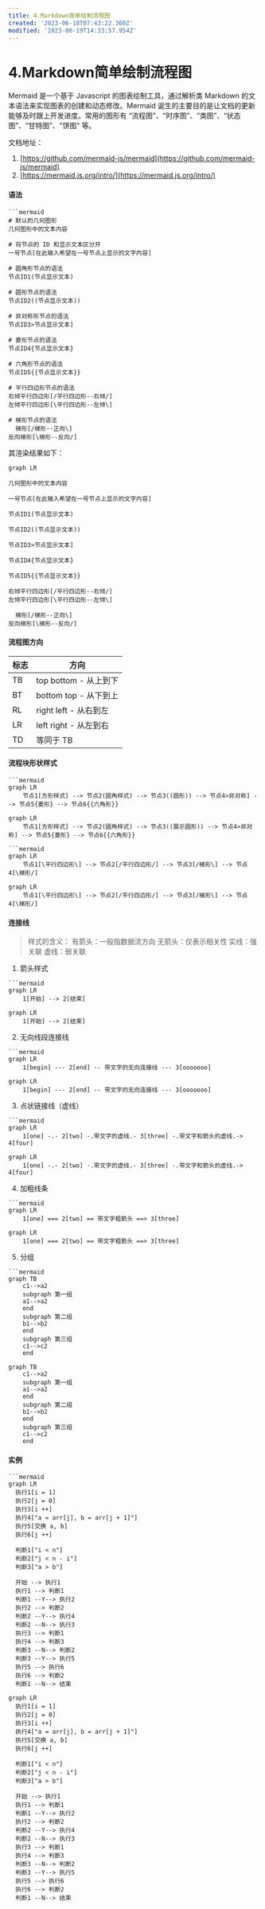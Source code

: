 ```yaml
---
title: 4.Markdown简单绘制流程图
created: '2023-06-18T07:43:22.360Z'
modified: '2023-06-19T14:33:57.954Z'
---
```


# 4.Markdown简单绘制流程图

Mermaid 是一个基于 Javascript 的图表绘制工具，通过解析类 Markdown 的文本语法来实现图表的创建和动态修改。Mermaid 诞生的主要目的是让文档的更新能够及时跟上开发进度。常用的图形有 “流程图”、“时序图”、“类图”、“状态图”、“甘特图”、"饼图" 等。

文档地址：
1. [https://github.com/mermaid-js/mermaid](https://github.com/mermaid-js/mermaid)
2. [https://mermaid.js.org/intro/](https://mermaid.js.org/intro/)

#### 语法
```
```mermaid
# 默认的几何图形
几何图形中的文本内容 

# 将节点的 ID 和显示文本区分开
一号节点[在此输入希望在一号节点上显示的文字内容] 

# 圆角形节点的语法
节点ID1(节点显示文本)

# 圆形节点的语法
节点ID2((节点显示文本))

# 非对称形节点的语法
节点ID3>节点显示文本]

# 菱形节点的语法
节点ID4{节点显示文本}

# 六角形节点的语法
节点ID5{{节点显示文本}}

# 平行四边形节点的语法
右倾平行四边形[/平行四边形--右倾/]
左倾平行四边形[\平行四边形--左倾\]

# 梯形节点的语法
  梯形[/梯形--正向\]
反向梯形[\梯形--反向/]
```
其渲染结果如下：
```mermaid
graph LR

几何图形中的文本内容 

一号节点[在此输入希望在一号节点上显示的文字内容] 

节点ID1(节点显示文本)

节点ID2((节点显示文本))

节点ID3>节点显示文本]

节点ID4{节点显示文本}

节点ID5{{节点显示文本}}

右倾平行四边形[/平行四边形--右倾/]
左倾平行四边形[\平行四边形--左倾\]

  梯形[/梯形--正向\]
反向梯形[\梯形--反向/]
```

#### 流程图方向
| 标志 | 方向 |
| ------ | ------ |
| TB |	top bottom - 从上到下 |
| BT |	bottom top - 从下到上 |
| RL |	right left - 从右到左 |
| LR |	left right - 从左到右 |
| TD |	等同于 TB |

#### 流程块形状样式
```
```mermaid
graph LR
    节点1[方形样式] --> 节点2(圆角样式) --> 节点3((圆形)) --> 节点4>非对称] --> 节点5{菱形} --> 节点6{{六角形}}
```

```mermaid
graph LR
    节点1[方形样式] --> 节点2(圆角样式) --> 节点3((展示圆形)) --> 节点4>非对称] --> 节点5{菱形} --> 节点6{{六角形}}
```

```
```mermaid
graph LR
    节点1[\平行四边形\] --> 节点2[/平行四边形/] --> 节点3[/梯形\] --> 节点4[\梯形/]
```
```mermaid
graph LR
    节点1[\平行四边形\] --> 节点2[/平行四边形/] --> 节点3[/梯形\] --> 节点4[\梯形/]
```

#### 连接线
> 样式的含义：
> 有箭头：一般指数据流方向
> 无箭头：仅表示相关性
> 实线：强关联
> 虚线：弱关联

1. 箭头样式
```
```mermaid
graph LR
    1[开始] --> 2[结束]
```
```mermaid
graph LR
    1[开始] --> 2[结束]
```
2. 无向线段连接线
```
```mermaid
graph LR
    1[begin] --- 2[end] -- 带文字的无向连接线 --- 3[ooooooo] 
```
```mermaid
graph LR
    1[begin] --- 2[end] -- 带文字的无向连接线 --- 3[ooooooo] 
```
3. 点状链接线（虚线）
```
```mermaid
graph LR
    1[one] -.- 2[two] -.带文字的虚线.- 3[three] -.带文字和箭头的虚线.-> 4[four]
```

```mermaid
graph LR
    1[one] -.- 2[two] -.带文字的虚线.- 3[three] -.带文字和箭头的虚线.-> 4[four]
```

4. 加粗线条
```
```mermaid
graph LR
    1[one] === 2[two] == 带文字粗箭头 ==> 3[three]
```
```mermaid
graph LR
    1[one] === 2[two] == 带文字粗箭头 ==> 3[three]
```
5. 分组
```
```mermaid
graph TB
    c1-->a2
    subgraph 第一组
    a1-->a2
    end
    subgraph 第二组
    b1-->b2
    end
    subgraph 第三组
    c1-->c2
    end
```
```mermaid
graph TB
    c1-->a2
    subgraph 第一组
    a1-->a2
    end
    subgraph 第二组
    b1-->b2
    end
    subgraph 第三组
    c1-->c2
    end
```

#### 实例
```
```mermaid
graph LR
  执行1[i = 1]
  执行2[j = 0]
  执行3[i ++]
  执行4["a = arr[j], b = arr[j + 1]"]
  执行5[交换 a, b]
  执行6[j ++]

  判断1["i < n"]
  判断2["j < n - i"]
  判断3["a > b"]

  开始 --> 执行1
  执行1 --> 判断1
  判断1 --Y--> 执行2
  执行2 --> 判断2
  判断2 --Y--> 执行4
  判断2 --N--> 执行3
  执行3 --> 判断1
  执行4 --> 判断3
  判断3 --N--> 判断2
  判断3 --Y--> 执行5
  执行5 --> 执行6
  执行6 --> 判断2
  判断1 --N--> 结束
```

```mermaid
graph LR
  执行1[i = 1]
  执行2[j = 0]
  执行3[i ++]
  执行4["a = arr[j], b = arr[j + 1]"]
  执行5[交换 a, b]
  执行6[j ++]

  判断1["i < n"]
  判断2["j < n - i"]
  判断3["a > b"]
  
  开始 --> 执行1
  执行1 --> 判断1
  判断1 --Y--> 执行2
  执行2 --> 判断2
  判断2 --Y--> 执行4
  判断2 --N--> 执行3
  执行3 --> 判断1
  执行4 --> 判断3
  判断3 --N--> 判断2
  判断3 --Y--> 执行5
  执行5 --> 执行6
  执行6 --> 判断2
  判断1 --N--> 结束
```

